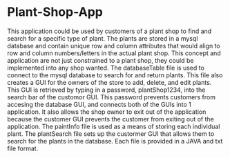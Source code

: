 # Plant-Shop-App
  This application could be used by customers of a plant shop to find and search for a specific type of plant.  The plants are stored in a mysql database and contain unique row and column attributes that would align to row and column numbers/letters in the actual plant shop.  This concept and application are not just constrained to a plant shop, they could be implemented into any shop wanted.
  The databaseTable file is used to connect to the mysql database to search for and return plants.  This file also creates a GUI for the owners of the store to add, delete, and edit plants.  This GUI is retrieved by typing in a password, plantShop1234, into the search bar of the customor GUI.  This password prevents customers from accesing the database GUI, and connects both of the GUIs into 1 application.  It also allows the shop owner to exit out of the application because the customer GUI prevents the customer from exiting out of the application.  The paintInfo file is used as a means of storing each individual plant.  The plantSearch file sets up the custormer GUI that allows them to search for the plants in the database.  Each file is provided in a JAVA and txt file format.
